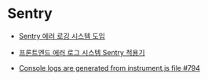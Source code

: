 # Sentry

- [Sentry 에러 로깅 시스템 도입](https://pozafly.github.io/tripllo/(11)vue-sentry-error-monitoring-system/)

- [프론트엔드 에러 로그 시스템 Sentry 적용기](https://urbanbase.github.io/dev/2021/03/04/Sentry.html)

- [Console logs are generated from instrument.js file #794](https://github.com/getsentry/sentry-react-native/issues/794)
